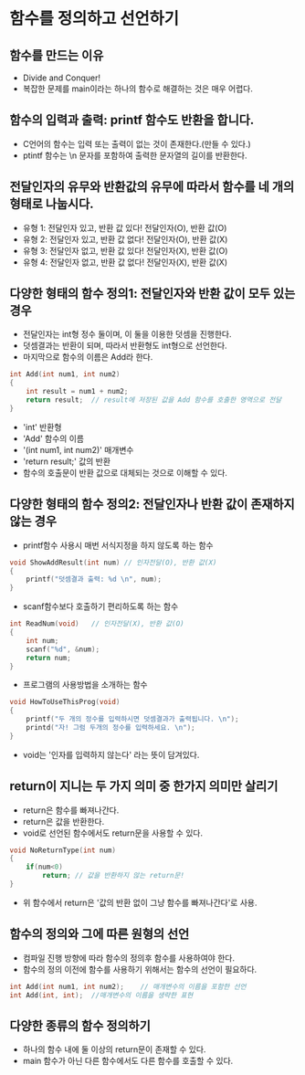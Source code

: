 # 함수를 정의하고 선언하기
## 함수를 만드는 이유
* Divide and Conquer!
* 복잡한 문제를 main이라는 하나의 함수로 해결하는 것은 매우 어렵다.

## 함수의 입력과 출력: printf 함수도 반환을 합니다.
* C언어의 함수는 입력 또는 출력이 없는 것이 존재한다.(만들 수 있다.)
* ptintf 함수는 \n 문자를 포함하여 출력한 문자열의 길이를 반환한다.

## 전달인자의 유무와 반환값의 유무에 따라서 함수를 네 개의 형태로 나눕시다.
* 유형 1: 전달인자 있고, 반환 값 있다! 전달인자(O), 반환 값(O)
* 유형 2: 전달인자 있고, 반환 값 없다! 전달인자(O), 반환 값(X)
* 유형 3: 전달인자 없고, 반환 값 있다! 전달인자(X), 반환 값(O)
* 유형 4: 전달인자 없고, 반환 값 없다! 전달인자(X), 반환 값(X)

## 다양한 형태의 함수 정의1: 전달인자와 반환 값이 모두 있는 경우
* 전달인자는 int형 정수 둘이며, 이 둘을 이용한 덧셈을 진행한다.
* 덧셈결과는 반환이 되며, 따라서 반환형도 int형으로 선언한다.
* 마지막으로 함수의 이름은 Add라 한다.

```cpp
int Add(int num1, int num2)
{
    int result = num1 + num2;
    return result;  // result에 저장된 값을 Add 함수를 호출한 영역으로 전달
}
```
* 'int' 반환형
* 'Add' 함수의 이름
* '(int num1, int num2)' 매개변수
* 'return result;' 값의 반환
* 함수의 호출문이 반환 값으로 대체되는 것으로 이해할 수 있다.

## 다양한 형태의 함수 정의2: 전달인자나 반환 값이 존재하지 않는 경우
* printf함수 사용시 매번 서식지정을 하지 않도록 하는 함수
```cpp
void ShowAddResult(int num) // 인자전달(O), 반환 값(X)
{
    printf("덧셈결과 출력: %d \n", num);
}
```
* scanf함수보다 호출하기 편리하도록 하는 함수
```cpp
int ReadNum(void)   // 인자전달(X), 반환 값(O)
{
    int num;
    scanf("%d", &num);
    return num;
}
```
* 프로그램의 사용방법을 소개하는 함수
```cpp
void HowToUseThisProg(void)
{
    printf("두 개의 정수를 입력하시면 덧셈결과가 출력됩니다. \n");
    printd("자! 그럼 두개의 정수를 입력하세요. \n");
}
```
* void는 '인자를 입력하지 않는다' 라는 뜻이 담겨있다.

## return이 지니는 두 가지 의미 중 한가지 의미만 살리기
* return은 함수를 빠져나간다.
* return은 값을 반환한다.
* void로 선언된 함수에서도 return문을 사용할 수 있다.
```cpp
void NoReturnType(int num)
{
    if(num<0)
        return; // 값을 반환하지 않는 return문!        
}
```
* 위 함수에서 return은 '값의 반환 없이 그냥 함수를 빠져나간다'로 사용.

## 함수의 정의와 그에 따른 원형의 선언
* 컴파일 진행 방향에 따라 함수의 정의후 함수를 사용하여야 한다.
* 함수의 정의 이전에 함수를 사용하기 위해서는 함수의 선언이 필요하다.
```cpp
int Add(int num1, int num2);    // 매개변수의 이름을 포함한 선언
int Add(int, int);  //매개변수의 이름을 생략한 표현
```

## 다양한 종류의 함수 정의하기
* 하나의 함수 내에 둘 이상의 return문이 존재할 수 있다.
* main 함수가 아닌 다른 함수에서도 다른 함수를 호출할 수 있다.

